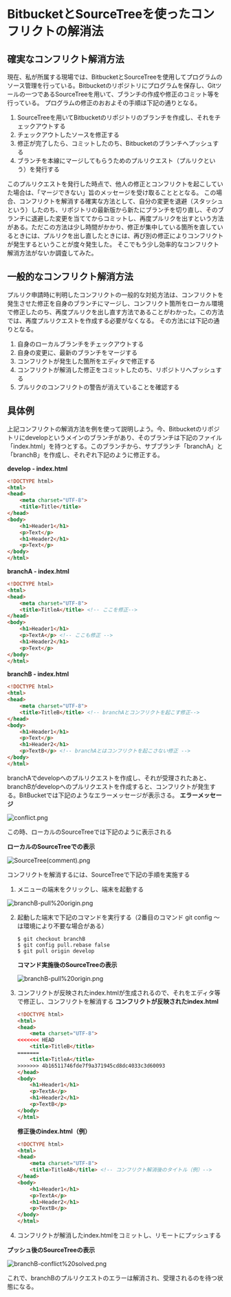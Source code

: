 # BitbucketとSourceTreeを使ったコンフリクトの解消法

## 確実なコンフリクト解消方法
現在、私が所属する現場では、BitbucketとSourceTreeを使用してプログラムのソース管理を行っている。Bitbucketのリポジトリにプログラムを保存し、Gitツールの一つであるSourceTreeを用いて、ブランチの作成や修正のコミット等を行っている。
プログラムの修正のおおよその手順は下記の通りとなる。
1. SourceTreeを用いてBitbucketのリポジトリのブランチを作成し、それをチェックアウトする
2. チェックアウトしたソースを修正する
3. 修正が完了したら、コミットしたのち、Bitbucketのブランチへプッシュする
4. ブランチを本線にマージしてもらうためのプルリクエスト（プルリクという）を発行する

このプルリクエストを発行した時点で、他人の修正とコンフリクトを起こしていた場合は、「マージできない」旨のメッセージを受け取ることととなる。
この場合、コンフリクトを解消する確実な方法として、自分の変更を退避（スタッシュという）したのち、リポジトリの最新版から新たにブランチを切り直し、そのブランチに退避した変更を当ててからコミットし、再度プルリクを出すという方法がある。ただこの方法は少し時間がかかり、修正が集中している箇所を直しているときには、プルリクを出し直したときには、再び別の修正によりコンフリクトが発生するということが度々発生した。
そこでもう少し効率的なコンフリクト解消方法がないか調査してみた。

## 一般的なコンフリクト解消方法
プルリク申請時に判明したコンフリクトの一般的な対処方法は、コンフリクトを発生させた修正を自身のブランチにマージし、コンフリクト箇所をローカル環境で修正したのち、再度プルリクを出し直す方法であることがわかった。この方法では、再度プルリクエストを作成する必要がなくなる。
その方法には下記の通りとなる。
1. 自身のローカルブランチをチェックアウトする
2. 自身の変更に、最新のブランチをマージする
3. コンフリクトが発生した箇所をエディタで修正する
4. コンフリクトが解消した修正をコミットしたのち、リポジトリへプッシュする
5. プルリクのコンフリクトの警告が消えていることを確認する

## 具体例
上記コンフリクトの解消方法を例を使って説明しよう。今、Bitbucketのリポジトリにdevelopというメインのブランチがあり、そのブランチは下記のファイル「index.html」を持つとする。このブランチから、サブブランチ「branchA」と「branchB」を作成し、それぞれ下記のように修正する。

**develop - index.html**
```html
<!DOCTYPE html>
<html>
<head>
    <meta charset="UTF-8">
    <title>Title</title>
</head>
<body>
    <h1>Header1</h1>
    <p>Text</p>
    <h1>Header2</h1>
    <p>Text</p>
</body>
</html>
```
**branchA - index.html**
```html
<!DOCTYPE html>
<html>
<head>
    <meta charset="UTF-8">
    <title>TitleA</title> <!-- ここを修正-->
</head>
<body>
    <h1>Header1</h1>
    <p>TextA</p> <!-- ここも修正 -->
    <h1>Header2</h1>
    <p>Text</p>
</body>
</html>
```
**branchB - index.html**
```html
<!DOCTYPE html>
<html>
<head>
    <meta charset="UTF-8">
    <title>TitleB</title> <!-- branchAとコンフリクトを起こす修正-->
</head>
<body>
    <h1>Header1</h1>
    <p>Text</p>
    <h1>Header2</h1>
    <p>TextB</p> <!-- branchAとはコンフリクトを起こさない修正 -->
</body>
</html>
```
branchAでdevelopへのプルリクエストを作成し、それが受理されたあと、branchBがdevelopへのプルリクエストを作成すると、コンフリクトが発生する。BitBucketでは下記のようなエラーメッセージが表示さる。
**エラーメッセージ**

![conflict.png](https://umidori.github.io/conflict/img/conflict.png)

この時、ローカルのSourceTreeでは下記のように表示される

**ローカルのSourceTreeでの表示**

![SourceTree(comment).png](https://umidori.github.io/conflict/img/SourceTree(comment).png)

コンフリクトを解消するには、SourceTreeで下記の手順を実施する
1. メニューの端末をクリックし、端末を起動する

![branchB-pull%20origin.png](https://umidori.github.io/conflict/img/branchB-pull%20origin.png)

2. 起動した端末で下記のコマンドを実行する（2番目のコマンド git config 〜は環境により不要な場合がある）
	```text
	$ git checkout branchB
	$ git config pull.rebase false
	$ git pull origin develop
	```
	**コマンド実施後のSourceTreeの表示**

	![branchB-pull%20origin.png](https://umidori.github.io/conflict/img/branchB-pull%20origin.png)

3. コンフリクトが反映されたindex.htmlが生成されるので、それをエディタ等で修正し、コンフリクトを解消する
	**コンフリクトが反映されたindex.html**
	```html
	<!DOCTYPE html>
	<html>
	<head>
		<meta charset="UTF-8">
	<<<<<<< HEAD
		<title>TitleB</title>
	=======
		<title>TitleA</title>
	>>>>>>> 4b16511746fde7f9a371945cd8dc4033c3d60093
	</head>
	<body>
		<h1>Header1</h1>
		<p>TextA</p>
		<h1>Header2</h1>
		<p>TextB</p>
	</body>
	</html>
	```
	**修正後のindex.html（例）**
	```html
	<!DOCTYPE html>
	<html>
	<head>
		<meta charset="UTF-8">
		<title>TitleAB</title> <!-- コンフリクト解消後のタイトル（例）-->
	</head>
	<body>
		<h1>Header1</h1>
		<p>TextA</p>
		<h1>Header2</h1>
		<p>TextB</p>
	</body>
	</html>
	```
4. コンフリクトが解消したindex.htmlをコミットし、リモートにプッシュする

**プッシュ後のSourceTreeの表示**

![branchB-conflict%20solved.png](https://umidori.github.io/conflict/img/branchB-conflict%20solved.png)

これで、branchBのプルリクエストのエラーは解消され、受理されるのを待つ状態になる。
